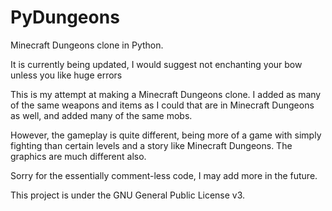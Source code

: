 # PyDungeons
Minecraft Dungeons clone in Python.

It is currently being updated, I would suggest not enchanting your bow unless you like huge errors

This is my attempt at making a Minecraft Dungeons clone. I added as many
of the same weapons and items as I could that are in Minecraft Dungeons as
well, and added many of the same mobs.

However, the gameplay is quite different, being more of a game with simply fighting
than certain levels and a story like Minecraft Dungeons. The graphics are much different also.

Sorry for the essentially comment-less code, I may add more in the future.

This project is under the GNU General Public License v3.
